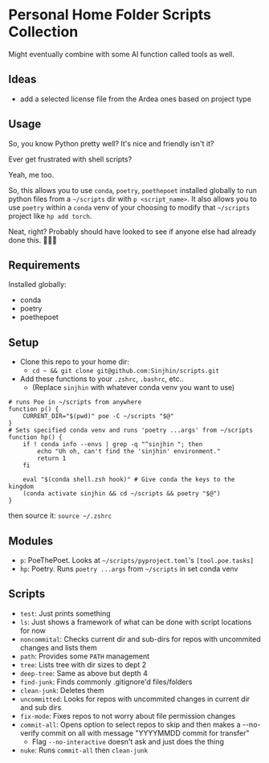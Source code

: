 # Personal Home Folder Scripts Collection
Might eventually combine with some AI function called tools as well.

## Ideas
- add a selected license file from the Ardea ones based on project type

## Usage
So, you know Python pretty well? It's nice and friendly isn't it?

Ever get frustrated with shell scripts?

Yeah, me too.

So, this allows you to use `conda`, `poetry`, `poethepoet` installed globally to run python files from a `~/scripts` dir with `p <script_name>`. It also allows you to use `poetry` within a `conda` venv of your choosing to modify that `~/scripts` project like `hp add torch`.

Neat, right?
Probably should have looked to see if anyone else had already done this.
🤷🏻‍♂️

## Requirements
Installed globally:
- conda
- poetry
- poethepoet

## Setup
- Clone this repo to your home dir:
  - `cd ~ && git clone git@github.com:Sinjhin/scripts.git`
- Add these functions to your `.zshrc`, `.bashrc`, etc..
  - (Replace `sinjhin` with whatever conda venv you want to use)
```shell
# runs Poe in ~/scripts from anywhere
function p() {
    CURRENT_DIR="$(pwd)" poe -C ~/scripts "$@"
}
# Sets specified conda venv and runs 'poetry ...args' from ~/scripts
function hp() {
    if ! conda info --envs | grep -q "^sinjhin "; then
        echo "Uh oh, can't find the 'sinjhin' environment."
        return 1
    fi

    eval "$(conda shell.zsh hook)" # Give conda the keys to the kingdom
    (conda activate sinjhin && cd ~/scripts && poetry "$@")
}
```
then source it: `source ~/.zshrc`

## Modules
- `p`: PoeThePoet. Looks at `~/scripts/pyproject.toml`'s `[tool.poe.tasks]`
- `hp`: Poetry. Runs `poetry ...args` from `~/scripts` in set conda venv

## Scripts
- `test`: Just prints something
- `ls`: Just shows a framework of what can be done with script locations for now
- `noncommital`: Checks current dir and sub-dirs for repos with uncommited changes and lists them
- `path`: Provides some `PATH` management
- `tree`: Lists tree with dir sizes to dept 2
- `deep-tree`: Same as above but depth 4
- `find-junk`: Finds commonly .gitignore'd files/folders
- `clean-junk`: Deletes them
- `uncommitted`: Looks for repos with uncommited changes in current dir and sub dirs
- `fix-mode`: Fixes repos to not worry about file permission changes
- `commit-all`: Opens option to select repos to skip and then makes a --no-verify commit on all with message "YYYYMMDD commit for transfer"
  - Flag `--no-interactive` doesn't ask and just does the thing
- `nuke`: Runs `commit-all` then `clean-junk`

